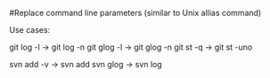 #Replace command line parameters (similar to Unix allias command)

Use cases:

git log -l -> git log -n
git glog -l -> git glog -n 
git st -q -> git st -uno

svn add -v -> svn add
svn glog -> svn log

